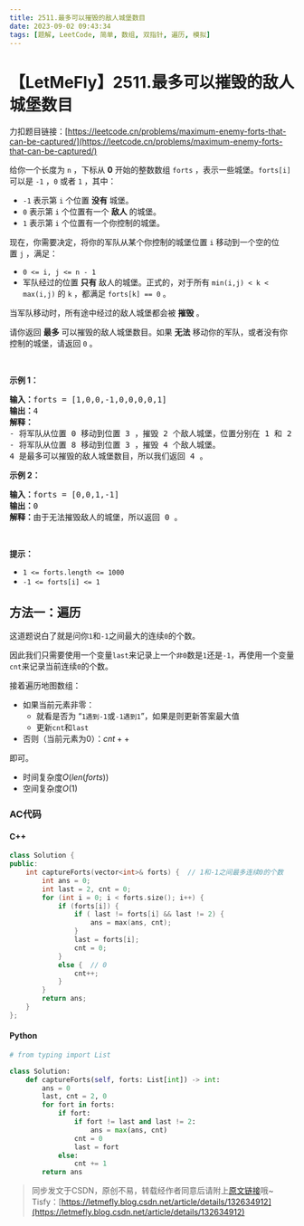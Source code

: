```yaml
---
title: 2511.最多可以摧毁的敌人城堡数目
date: 2023-09-02 09:43:34
tags: [题解, LeetCode, 简单, 数组, 双指针, 遍历, 模拟]
---
```


# 【LetMeFly】2511.最多可以摧毁的敌人城堡数目

力扣题目链接：[https://leetcode.cn/problems/maximum-enemy-forts-that-can-be-captured/](https://leetcode.cn/problems/maximum-enemy-forts-that-can-be-captured/)

<p>给你一个长度为 <code>n</code>&nbsp;，下标从 <strong>0</strong>&nbsp;开始的整数数组&nbsp;<code>forts</code>&nbsp;，表示一些城堡。<code>forts[i]</code> 可以是&nbsp;<code>-1</code>&nbsp;，<code>0</code>&nbsp;或者&nbsp;<code>1</code>&nbsp;，其中：</p>

<ul>
	<li><code>-1</code>&nbsp;表示第&nbsp;<code>i</code>&nbsp;个位置 <strong>没有</strong>&nbsp;城堡。</li>
	<li><code>0</code>&nbsp;表示第&nbsp;<code>i</code>&nbsp;个位置有一个 <strong>敌人</strong>&nbsp;的城堡。</li>
	<li><code>1</code>&nbsp;表示第&nbsp;<code>i</code>&nbsp;个位置有一个你控制的城堡。</li>
</ul>

<p>现在，你需要决定，将你的军队从某个你控制的城堡位置&nbsp;<code>i</code>&nbsp;移动到一个空的位置&nbsp;<code>j</code>&nbsp;，满足：</p>

<ul>
	<li><code>0 &lt;= i, j &lt;= n - 1</code></li>
	<li>军队经过的位置 <strong>只有</strong>&nbsp;敌人的城堡。正式的，对于所有&nbsp;<code>min(i,j) &lt; k &lt; max(i,j)</code>&nbsp;的&nbsp;<code>k</code>&nbsp;，都满足&nbsp;<code>forts[k] == 0</code>&nbsp;。</li>
</ul>

<p>当军队移动时，所有途中经过的敌人城堡都会被 <strong>摧毁</strong> 。</p>

<p>请你返回 <strong>最多</strong>&nbsp;可以摧毁的敌人城堡数目。如果 <strong>无法</strong>&nbsp;移动你的军队，或者没有你控制的城堡，请返回 <code>0</code>&nbsp;。</p>

<p>&nbsp;</p>

<p><strong>示例 1：</strong></p>

<pre><b>输入：</b>forts = [1,0,0,-1,0,0,0,0,1]
<b>输出：</b>4
<strong>解释：</strong>
- 将军队从位置 0 移动到位置 3 ，摧毁 2 个敌人城堡，位置分别在 1 和 2 。
- 将军队从位置 8 移动到位置 3 ，摧毁 4 个敌人城堡。
4 是最多可以摧毁的敌人城堡数目，所以我们返回 4 。
</pre>

<p><strong>示例 2：</strong></p>

<pre><b>输入：</b>forts = [0,0,1,-1]
<b>输出：</b>0
<b>解释：</b>由于无法摧毁敌人的城堡，所以返回 0 。
</pre>

<p>&nbsp;</p>

<p><strong>提示：</strong></p>

<ul>
	<li><code>1 &lt;= forts.length &lt;= 1000</code></li>
	<li><code>-1 &lt;= forts[i] &lt;= 1</code></li>
</ul>


    
## 方法一：遍历

这道题说白了就是问你```1```和```-1```之间最大的连续```0```的个数。

因此我们只需要使用一个变量```last```来记录上一个```非0```数是```1```还是```-1```，再使用一个变量```cnt```来记录当前连续```0```的个数。

接着遍历地图数组：

+ 如果当前元素非零：
   + 就看是否为 “```1遇到-1```或```-1遇到1```”，如果是则更新答案最大值
   + 更新```cnt```和```last```
+ 否则（当前元素为0）：$cnt++$

即可。

+ 时间复杂度$O(len(forts))$
+ 空间复杂度$O(1)$

### AC代码

#### C++

```cpp
class Solution {
public:
    int captureForts(vector<int>& forts) {  // 1和-1之间最多连续0的个数
        int ans = 0;
        int last = 2, cnt = 0;
        for (int i = 0; i < forts.size(); i++) {
            if (forts[i]) {
                if ( last != forts[i] && last != 2) {
                    ans = max(ans, cnt);
                }
                last = forts[i];
                cnt = 0;
            }
            else {  // 0
                cnt++;
            }
        }
        return ans;
    }
};
```

#### Python

```python
# from typing import List

class Solution:
    def captureForts(self, forts: List[int]) -> int:
        ans = 0
        last, cnt = 2, 0
        for fort in forts:
            if fort:
                if fort != last and last != 2:
                    ans = max(ans, cnt)
                cnt = 0
                last = fort
            else:
                cnt += 1
        return ans
```

> 同步发文于CSDN，原创不易，转载经作者同意后请附上[原文链接](https://blog.letmefly.xyz/2023/09/02/LeetCode%202511.%E6%9C%80%E5%A4%9A%E5%8F%AF%E4%BB%A5%E6%91%A7%E6%AF%81%E7%9A%84%E6%95%8C%E4%BA%BA%E5%9F%8E%E5%A0%A1%E6%95%B0%E7%9B%AE/)哦~
> Tisfy：[https://letmefly.blog.csdn.net/article/details/132634912](https://letmefly.blog.csdn.net/article/details/132634912)
